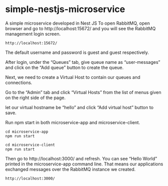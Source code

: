 # simple-nestjs-microservice
A simple microservice developed in Nest JS
To open RabbitMQ, open browser and go to http://localhost:15672/ and you will see the RabbitMQ management login screen.

``` shell 
http://localhost:15672/
```

The default username and password is guest and guest respectively.

After login, under the “Queues” tab, give queue name as “user-messages” and click on the “Add queue” button to create the queue.

Next, we need to create a Virtual Host to contain our queues and connections.

Go to the “Admin” tab and click “Virtual Hosts” from the list of menus given on the right side of the page.

let our virtual hostname be “hello” and click “Add virtual host” button to save.

Run npm start in both microservice-app and microservice-client.
``` shell
cd microservice-app
npm run start 

cd microservice-client
npm run start 
```

 Then go to http://localhost:3000/ and refresh. You can see “Hello World” printed in the microservice-app command line. That means our applications exchanged messages over the RabbitMQ instance we created.

``` shell
http://localhost:3000/
```